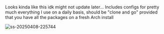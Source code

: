 Looks kinda like this idk might not update later...
Includes configs for pretty much everything I use on a daily basis, should be "clone and go" provided that you have all the packages on a fresh Arch install

![ss-20250408-225744](https://github.com/user-attachments/assets/c7dca4d3-722f-43d1-a73d-fa118972f3a4)
